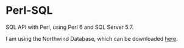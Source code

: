 # Perl-SQL
SQL API with Perl, using Perl 6 and SQL Server 5.7.

I am using the Northwind Database, which can be downloaded [here](downloads.alphasoftware.com/a5v12Download/northwindmysql.zip).

